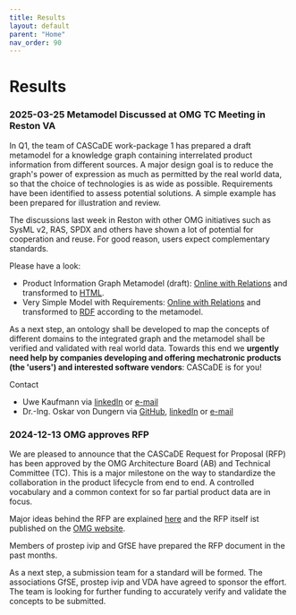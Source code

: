 ```yaml
---
title: Results
layout: default
parent: "Home"
nav_order: 90
---
```


# Results

### 2025-03-25 Metamodel Discussed at OMG TC Meeting in Reston VA

In Q1, the team of CASCaDE work-package 1 has prepared a draft metamodel for a knowledge graph 
containing interrelated product information from different sources. 
A major design goal is to reduce the graph's power of expression as much as permitted by the real world data,
so that the choice of technologies is as wide as possible. Requirements have been identified
to assess potential solutions. A simple example has been prepared for illustration and review.

The discussions last week in Reston with other OMG initiatives such as SysML v2, RAS, SPDX and others 
have shown a lot of potential for cooperation and reuse. For good reason, users expect complementary standards.

Please have a look:
- Product Information Graph Metamodel (draft): <a href="https://specif.de/apps-alpha/edit#import=https://cascade.gfse.org/results/2025-03-25%20Metamodel/Product%20Information%20Graph.specif.zip" target="_blank" >Online with Relations</a> and transformed to <a href="./2025-03-25%20Metamodel/" target="_blank" >HTML</a>.
- Very Simple Model with Requirements: <a href="https://specif.de/apps-alpha/edit#import=..\examples\v1.2\09_Very-Simple-Model-FMC-with-Requirements.specif.zip" target="_blank" >Online with Relations</a> and transformed to <a href="https://github.com/GfSE/CASCaDE-Verification-and-Validation/blob/main/Very-simple-Model-with-Requirements%20%5BFMC%20-%20SpecIF%5D/7_RDF/Project%20'Very%20Simple%20Model%20(FMC)%20with%20Requirements'.ttl" target="_blank" >RDF</a> according to the metamodel.

As a next step, an ontology shall be developed to map the concepts of different domains to the integrated graph 
and the metamodel shall be verified and validated with real world data. Towards this end we 
**urgently need help by companies developing and offering mechatronic products (the 'users') and interested software vendors**: 
CASCaDE is for you!

Contact
- Uwe Kaufmann via <a href="https://www.linkedin.com/in/uwekaufmann/" target="_blank">linkedIn</a> or [e-mail](mailto:uwe.kaufmann@gfse.org)
- Dr.-Ing. Oskar von Dungern via <a href="https://github.com/odungern" target="_blank">GitHub</a>, <a href="https://www.linkedin.com/in/odungern/" target="_blank">linkedIn</a> or [e-mail](mailto:oskar.dungern@gfse.org)

### 2024-12-13 OMG approves RFP

We are pleased to announce that the CASCaDE Request for Proposal (RFP) has been approved 
by the OMG Architecture Board (AB) and Technical Committee (TC). 
This is a major milestone on the way to standardize the collaboration in the 
product lifecycle from end to end.
A controlled vocabulary and a common context for so far partial product data are in focus.

Major ideas behind the RFP are explained <a href="../files/documents/2024-12%20CASCaDE-Introduction%20OMG.pdf" target="_blank" >here</a> 
and the RFP itself ist published on the <a href="https://www.omg.org/cgi-bin/doc?mantis/24-12-03.pdf" target="_blank" >OMG website</a>.

Members of prostep ivip and GfSE have prepared the RFP document in the past months.

As a next step, a submission team for a standard will be formed. The associations GfSE, 
prostep ivip and VDA have agreed to sponsor the effort. The team is looking for further funding to 
accurately verify and validate the concepts to be submitted.

<!-- Pattern: <a href="..." target="_blank" >...</a> -->